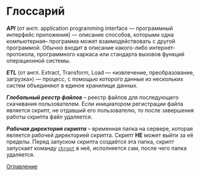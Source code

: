 # Глоссарий

***API*** (от англ. application programming interface — программный интерфейс приложения) — описание способов, которыми одна компьютерная– программа может взаимодействовать с другой программой. Обычно входит в описание какого-либо интернет-протокола, программного каркаса или стандарта вызовов функций операционной системы.

***ETL*** (от англ. Extract, Transform, Load — «извлечение, преобразование, загрузка») — процесс, с помощью которого данные из нескольких систем объединяют в единое хранилище данных.

<a name="globalFileRegistry"></a>
***Глобальный реестр файлов*** – реестр файлов для последующего скачивания пользователем. Если инициатором регистрации файла является скрипт, не отдавший его пользователю, то после завершения работы скрипта файл удаляется.

<a name="scriptDir"></a>
***Рабочая директория скрипта*** – временная папка на сервере, которая является рабочей директорией скрипта. Скрипт ****НЕ**** может выйти за её пределы. Перед запуском скрипта создаётся эта папка, скрипт запускает команду [`chroot`](https://ru.wikipedia.org/wiki/chroot) в неё, исполняется сам, после чего папка удаляется.

[Оглавление](README.md)